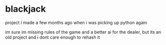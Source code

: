 # blackjack
project i made a few months ago when i was picking up python again

im sure im missing rules of the game and a better ai for the dealer, but its an old project and i dont care enough to rehash it
